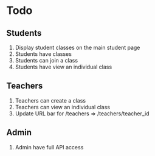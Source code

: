 # Todo

## Students

1. Display student classes on the main student page
1. Students have classes
1. Students can join a class
1. Students have view an individual class

## Teachers

1. Teachers can create a class
1. Teachers can view an individual class
1. Update URL bar for /teachers => /teachers/teacher_id

## Admin

1. Admin have full API access
